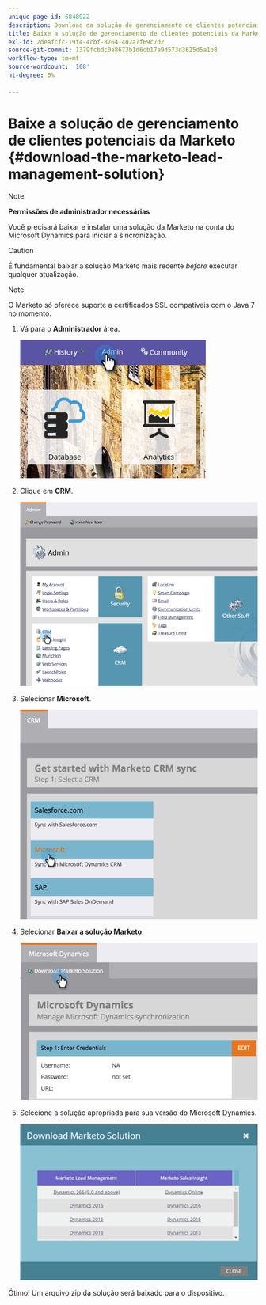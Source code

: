 ```yaml
---
unique-page-id: 6848922
description: Download da solução de gerenciamento de clientes potenciais da Marketo - Documentos da Marketo - Documentação do produto
title: Baixe a solução de gerenciamento de clientes potenciais da Marketo
exl-id: 2deafcfc-19f4-4cbf-8764-402a7f69c7d2
source-git-commit: 1379fcbdc0a8673b1d6cb17a9d573d3625d5a1b8
workflow-type: tm+mt
source-wordcount: '108'
ht-degree: 0%

---
```


# Baixe a solução de gerenciamento de clientes potenciais da Marketo {#download-the-marketo-lead-management-solution}

>[!NOTE]
>
>**Permissões de administrador necessárias**

Você precisará baixar e instalar uma solução da Marketo na conta do Microsoft Dynamics para iniciar a sincronização.

>[!CAUTION]
>
>É fundamental baixar a solução Marketo mais recente _before_ executar qualquer atualização.

>[!NOTE]
>
>O Marketo só oferece suporte a certificados SSL compatíveis com o Java 7 no momento.

1. Vá para o **Administrador** área.

   ![](assets/download-the-marketo-lead-management-solution-1.png)

1. Clique em **CRM**.

   ![](assets/download-the-marketo-lead-management-solution-2.png)

1. Selecionar **Microsoft**.

   ![](assets/download-the-marketo-lead-management-solution-3.png)

1. Selecionar **Baixar a solução Marketo**.

   ![](assets/download-the-marketo-lead-management-solution-4.png)

1. Selecione a solução apropriada para sua versão do Microsoft Dynamics.

   ![](assets/download-the-marketo-lead-management-solution-5.png)

Ótimo! Um arquivo zip da solução será baixado para o dispositivo.
